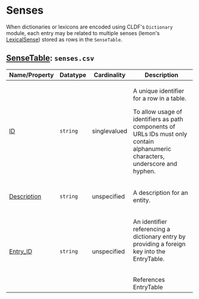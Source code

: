 # Senses

When dictionaries or lexicons are encoded using CLDF's `Dictionary` module,
each entry may be related to multiple senses (lemon's [LexicalSense](http://lemon-model.net/lemon#LexicalSense)) stored as rows in the `SenseTable`.

## [SenseTable](http://cldf.clld.org/v1.0/terms.rdf#SenseTable): `senses.csv`

Name/Property | Datatype | Cardinality | Description
 --- | --- | --- | --- 
[ID](http://cldf.clld.org/v1.0/terms.rdf#id) | `string` | singlevalued | <div> <p>A unique identifier for a row in a table.</p> <p> To allow usage of identifiers as path components of URLs IDs must only contain alphanumeric characters, underscore and hyphen. </p> </div> 
[Description](http://cldf.clld.org/v1.0/terms.rdf#description) | `string` | unspecified | <div> <p>A description for an entity.</p> </div> 
[Entry_ID](http://cldf.clld.org/v1.0/terms.rdf#entryReference) | `string` | unspecified | <div> <p> An identifier referencing a dictionary entry by providing a foreign key into the EntryTable. </p> </div> <br>References EntryTable